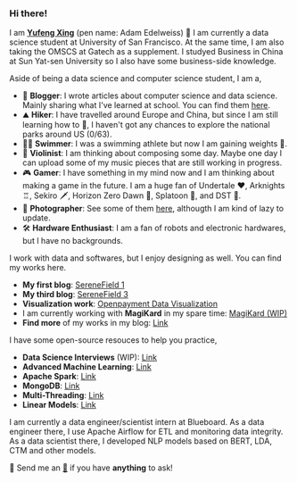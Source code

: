 ### Hi there! 

I am **[Yufeng Xing](https://www.linkedin.com/in/yufengxing/)** (pen name: Adam Edelweiss) 👋 I am currently a data science student at University of San Francisco. At the same time, I am also taking the OMSCS at Gatech as a supplement. I studyed Business in China at Sun Yat-sen University so I also have some business-side knowledge.

Aside of being a data science and computer science student, I am a,

- 📝 **Blogger**: I wrote articles about computer science and data science. Mainly sharing what I've learned at school. You can find them [here](https://serenefield.com/Blog/).
- ⛰ **Hiker**: I have travelled around Europe and China, but since I am still learning how to 🚗, I haven't got any chances to explore the national parks around US (0/63). 
- 🏊‍♂️ **Swimmer**: I was a swimming athlete but now I am gaining weights 🥳.
- 🎻 **Violinist**: I am thinking about composing some day. Maybe one day I can upload some of my music pieces that are still working in progress.
- 🎮 **Gamer**: I have something in my mind now and I am thinking about making a game in the future. I am a huge fan of Undertale ❤️, Arknights ♖, Sekiro 🗡, Horizon Zero Dawn 🤖, Splatoon 🦑, and DST 🍳.
- 📸 **Photographer**: See some of them [here](https://sadamingh.github.io/gallery.html), althougth I am kind of lazy to update.
- 🛠 **Hardware Enthusiast**: I am a fan of robots and electronic hardwares, but I have no backgrounds.

I work with data and softwares, but I enjoy designing as well. You can find my works here.

- **My first blog**: [SereneField 1](https://sadamingh.github.io/)
- **My third blog**: [SereneField 3](https://serenefield.com/)
- **Visualization work**: [Openpayment Data Visualization](https://openpayment-usf.github.io/694GroupProject/)
- I am currently working with **MagiKard** in my spare time: [MagiKard (WIP)](http://magicard-env.eba-b2j2x3bs.us-west-2.elasticbeanstalk.com/) 
- **Find more** of my works in my blog: [Link](https://serenefield.com/About/)

I have some open-source resouces to help you practice,

- **Data Science Interviews** (WIP): [Link](https://github.com/Sadamingh/Data-Science-Interviews)
- **Advanced Machine Learning**: [Link](https://github.com/Sadamingh/msds630)
- **Apache Spark**: [Link](https://github.com/Sadamingh/Apache-Spark-Practice)
- **MongoDB**: [Link](https://github.com/Sadamingh/MongoDB-Practice)
- **Multi-Threading**: [Link](https://github.com/Sadamingh/PThreads-Practice)
- **Linear Models**: [Link](https://github.com/Sadamingh/Linearmodel)

I am currently a data engineer/scientist intern at Blueboard. As a data engineer there, I use Apache Airflow for ETL and monitoring data integrity. As a data scientist there, I developed NLP models based on BERT, LDA, CTM and other models.

💬 Send me an [📨](mailto:yxing11@dons.usfca.edu?subject=%5BMessage%20from%20GitHub%5D) if you have **anything** to ask!

